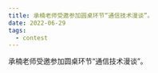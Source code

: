 ```yaml
---
title: 承楠老师受邀参加圆桌环节“通信技术漫谈”。
date: 2022-06-29
tags:
  - contest
---
```


承楠老师受邀参加圆桌环节“通信技术漫谈”。

<!--more-->

